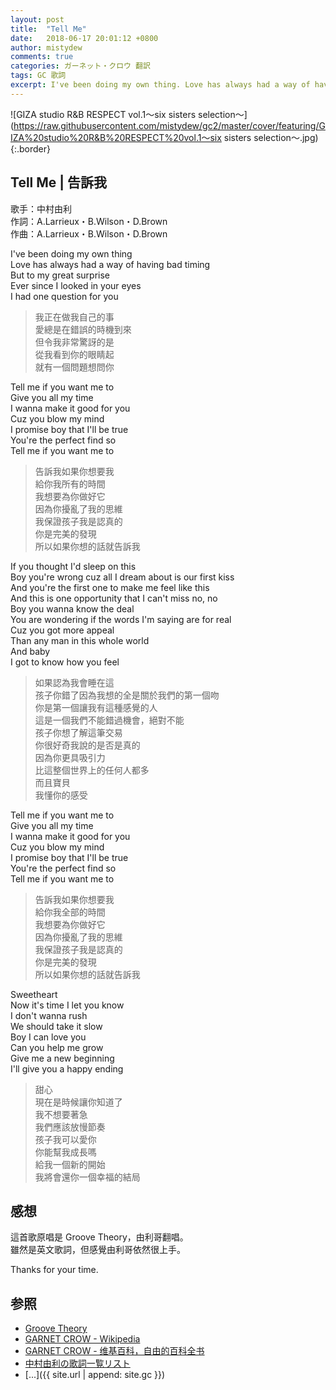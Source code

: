 ```yaml
---
layout: post
title:  "Tell Me"
date:   2018-06-17 20:01:12 +0800
author: mistydew
comments: true
categories: ガーネット・クロウ 翻訳
tags: GC 歌詞
excerpt: I've been doing my own thing. Love has always had a way of having bad timing.
---
```

![GIZA studio R&B RESPECT vol.1～six sisters selection～](https://raw.githubusercontent.com/mistydew/gc2/master/cover/featuring/GIZA%20studio%20R&B%20RESPECT%20vol.1～six sisters selection～.jpg){:.border}

## Tell Me | 告訴我

歌手：中村由利<br>
作詞：A.Larrieux・B.Wilson・D.Brown<br>
作曲：A.Larrieux・B.Wilson・D.Brown

I've been doing my own thing<br>
Love has always had a way of having bad timing<br>
But to my great surprise<br>
Ever since I looked in your eyes<br>
I had one question for you

> 我正在做我自己的事<br>
> 愛總是在錯誤的時機到來<br>
> 但令我非常驚訝的是<br>
> 從我看到你的眼睛起<br>
> 就有一個問題想問你

Tell me if you want me to<br>
Give you all my time<br>
I wanna make it good for you<br>
Cuz you blow my mind<br>
I promise boy that I'll be true<br>
You're the perfect find so<br>
Tell me if you want me to

> 告訴我如果你想要我<br>
> 給你我所有的時間<br>
> 我想要為你做好它<br>
> 因為你擾亂了我的思維<br>
> 我保證孩子我是認真的<br>
> 你是完美的發現<br>
> 所以如果你想的話就告訴我

If you thought I'd sleep on this<br>
Boy you're wrong cuz all I dream about is our first kiss<br>
And you're the first one to make me feel like this<br>
And this is one opportunity that I can't miss no, no<br>
Boy you wanna know the deal<br>
You are wondering if the words I'm saying are for real<br>
Cuz you got more appeal<br>
Than any man in this whole world<br>
And baby<br>
I got to know how you feel

> 如果認為我會睡在這<br>
> 孩子你錯了因為我想的全是關於我們的第一個吻<br>
> 你是第一個讓我有這種感覺的人<br>
> 這是一個我們不能錯過機會，絕對不能<br>
> 孩子你想了解這筆交易<br>
> 你很好奇我說的是否是真的<br>
> 因為你更具吸引力<br>
> 比這整個世界上的任何人都多<br>
> 而且寶貝<br>
> 我懂你的感受

Tell me if you want me to<br>
Give you all my time<br>
I wanna make it good for you<br>
Cuz you blow my mind<br>
I promise boy that I'll be true<br>
You're the perfect find so<br>
Tell me if you want me to

> 告訴我如果你想要我<br>
> 給你我全部的時間<br>
> 我想要為你做好它<br>
> 因為你擾亂了我的思維<br>
> 我保證孩子我是認真的<br>
> 你是完美的發現<br>
> 所以如果你想的話就告訴我

Sweetheart<br>
Now it's time I let you know<br>
I don't wanna rush<br>
We should take it slow<br>
Boy I can love you<br>
Can you help me grow<br>
Give me a new beginning<br>
I'll give you a happy ending

> 甜心<br>
> 現在是時候讓你知道了<br>
> 我不想要著急<br>
> 我們應該放慢節奏<br>
> 孩子我可以愛你<br>
> 你能幫我成長嗎<br>
> 給我一個新的開始<br>
> 我將會還你一個幸福的結局

## 感想
這首歌原唱是 Groove Theory，由利哥翻唱。<br>
雖然是英文歌詞，但感覺由利哥依然很上手。

Thanks for your time.

## 参照
* [Groove Theory](https://en.wikipedia.org/wiki/Groove_Theory)
* [GARNET CROW - Wikipedia](https://ja.wikipedia.org/wiki/GARNET_CROW)
* [GARNET CROW - 维基百科，自由的百科全书](https://zh.wikipedia.org/wiki/GARNET_CROW)
* [中村由利の歌詞一覧リスト](https://www.uta-net.com/artist/23784)
* [...]({{ site.url | append: site.gc }})
